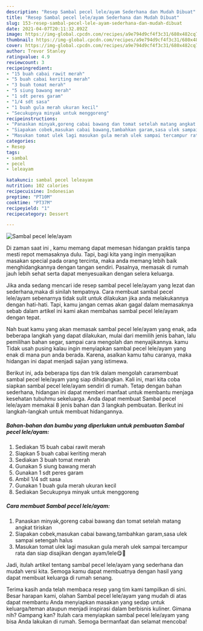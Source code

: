```yaml
---
description: "Resep Sambal pecel lele/ayam Sederhana dan Mudah Dibuat"
title: "Resep Sambal pecel lele/ayam Sederhana dan Mudah Dibuat"
slug: 153-resep-sambal-pecel-lele-ayam-sederhana-dan-mudah-dibuat
date: 2021-04-07T20:11:32.892Z
image: https://img-global.cpcdn.com/recipes/a9e794d9cf4f3c31/680x482cq70/sambal-pecel-leleayam-foto-resep-utama.jpg
thumbnail: https://img-global.cpcdn.com/recipes/a9e794d9cf4f3c31/680x482cq70/sambal-pecel-leleayam-foto-resep-utama.jpg
cover: https://img-global.cpcdn.com/recipes/a9e794d9cf4f3c31/680x482cq70/sambal-pecel-leleayam-foto-resep-utama.jpg
author: Trevor Stanley
ratingvalue: 4.9
reviewcount: 3
recipeingredient:
- "15 buah cabai rawit merah"
- "5 buah cabai keriting merah"
- "3 buah tomat merah"
- "5 siung bawang merah"
- "1 sdt peres garam"
- "1/4 sdt sasa"
- "1 buah gula merah ukuran kecil"
- "Secukupnya minyak untuk menggoreng"
recipeinstructions:
- "Panaskan minyak,goreng cabai bawang dan tomat setelah matang angkat tiriskan"
- "Siapakan cobek,masukan cabai bawang,tambahkan garam,sasa ulek sampai setengah halus"
- "Masukan tomat ulek lagi masukan gula merah ulek sampai tercampur rata dan siap disajikan dengan ayam/lele😋🙏"
categories:
- Resep
tags:
- sambal
- pecel
- leleayam

katakunci: sambal pecel leleayam 
nutrition: 102 calories
recipecuisine: Indonesian
preptime: "PT10M"
cooktime: "PT37M"
recipeyield: "1"
recipecategory: Dessert

---
```



![Sambal pecel lele/ayam](https://img-global.cpcdn.com/recipes/a9e794d9cf4f3c31/680x482cq70/sambal-pecel-leleayam-foto-resep-utama.jpg)

Di zaman  saat ini , kamu memang dapat memesan hidangan praktis tanpa mesti repot memasaknya dulu. Tapi, bagi kita yang ingin menyajikan masakan special pada orang tercinta, maka anda memang lebih baik menghidangkannya dengan tangan sendiri. Pasalnya, memasak di rumah jauh lebih sehat serta dapat menyesuaikan dengan selera keluarga.

Jika anda sedang mencari ide resep sambal pecel lele/ayam yang lezat dan sederhana,maka di sinilah tempatnya. Cara membuat sambal pecel lele/ayam  sebenarnya tidak sulit untuk dilakukan jika anda melakukannya dengan hati-hati. Tapi, kamu jangan cemas akan gagal dalam memasaknya 
sebab dalam artikel ini kami akan membahas sambal pecel lele/ayam dengan tepat.  



Nah buat kamu yang akan memasak sambal pecel lele/ayam yang enak, ada beberapa langkah yang dapat dilakukan, mulai dari memilih jenis bahan, lalu pemilihan bahan segar, sampai cara mengolah dan menyajikannya. kamu Tidak usah pusing kalau ingin menyiapkan sambal pecel lele/ayam yang enak di mana pun anda berada. Karena, asalkan kamu  tahu caranya, maka hidangan ini dapat menjadi sajian yang istimewa.

Berikut ini, ada beberapa tips dan trik dalam mengolah caramembuat sambal pecel lele/ayam yang siap dihidangkan. Kali ini, mari kita coba siapkan sambal pecel lele/ayam sendiri di rumah. Tetap dengan bahan sederhana, hidangan ini dapat memberi manfaat untuk membantu menjaga kesehatan tubuhmu sekeluarga. Anda dapat membuat Sambal pecel lele/ayam memakai 8 jenis bahan dan 3 langkah pembuatan. Berikut ini langkah-langkah untuk membuat hidangannya.

<!--inarticleads1-->

##### Bahan-bahan dan bumbu yang diperlukan untuk pembuatan Sambal pecel lele/ayam:

1. Sediakan 15 buah cabai rawit merah
1. Siapkan 5 buah cabai keriting merah
1. Sediakan 3 buah tomat merah
1. Gunakan 5 siung bawang merah
1. Gunakan 1 sdt peres garam
1. Ambil 1/4 sdt sasa
1. Gunakan 1 buah gula merah ukuran kecil
1. Sediakan Secukupnya minyak untuk menggoreng




<!--inarticleads2-->

##### Cara membuat Sambal pecel lele/ayam:

1. Panaskan minyak,goreng cabai bawang dan tomat setelah matang angkat tiriskan
1. Siapakan cobek,masukan cabai bawang,tambahkan garam,sasa ulek sampai setengah halus
1. Masukan tomat ulek lagi masukan gula merah ulek sampai tercampur rata dan siap disajikan dengan ayam/lele😋🙏




Jadi, itulah artikel tentang  sambal pecel lele/ayam  yang sederhana dan mudah versi kita. Semoga kamu dapat membuatnya dengan hasil yang dapat membuat keluarga di rumah senang. 

Terima kasih anda telah membaca resep yang tim kami tampilkan di sini. Besar harapan kami, olahan  Sambal pecel lele/ayam yang mudah di atas dapat membantu Anda menyiapkan masakan yang sedap untuk keluarga/teman ataupun menjadi inspirasi dalam berbisnis kuliner. Gimana nih? Gampang kan? Itulah cara menyiapkan sambal pecel lele/ayam yang bisa Anda lakukan di rumah. Semoga bermanfaat dan selamat mencoba!

